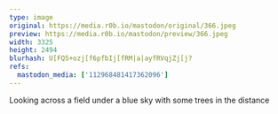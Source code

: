 ```yaml
---
type: image
original: https://media.r0b.io/mastodon/original/366.jpeg
preview: https://media.r0b.io/mastodon/preview/366.jpeg
width: 3325
height: 2494
blurhash: U[FQ5+ozj[f6pfbIj[fRM|a|ayfRVqjZj[j?
refs:
  mastodon_media: ['112968481417362096']
---
```


Looking across a field under a blue sky with some trees in the distance
